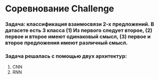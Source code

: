 # Соревнование Challenge
### Задача: классификация взаимосвязи 2-х предложений. В датасете есть 3 класса (1) Из первого следует второе, (2) первое и второе имеют одинаковый смысл, (3) первое и второе предложения имеют различный смысл.
### Задача решалась с помощью двух архитектур:
1. CNN
2. RNN
